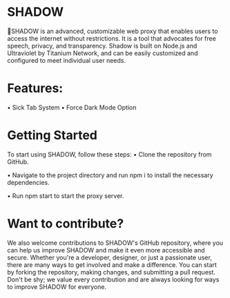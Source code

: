 # SHADOW
🚀SHADOW is an advanced, customizable web proxy that enables users to access the internet without restrictions. It is a tool that advocates for free speech, privacy, and transparency. Shadow is built on Node.js and Ultraviolet by Titanium Network, and can be easily customized and configured to meet individual user needs.

# Features:
• Sick Tab System
• Force Dark Mode Option

# Getting Started
To start using SHADOW, follow these steps:
• Clone the repository from GitHub. 

• Navigate to the project directory and run npm i to install the necessary dependencies.

• Run npm start to start the proxy server.

# Want to contribute?
We also welcome contributions to SHADOW's GitHub repository, where you can help us improve SHADOW and make it even more accessible and secure. Whether you're a developer, designer, or just a passionate user, there are many ways to get involved and make a difference. You can start by forking the repository, making changes, and submitting a pull request. Don't be shy; we value every contribution and are always looking for ways to improve SHADOW for everyone.
